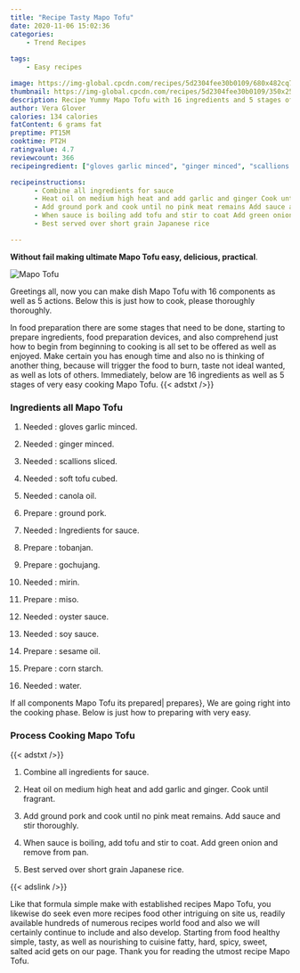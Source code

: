 ```yaml
---
title: "Recipe Tasty Mapo Tofu"
date: 2020-11-06 15:02:36
categories:
    - Trend Recipes
    
tags:
    - Easy recipes

image: https://img-global.cpcdn.com/recipes/5d2304fee30b0109/680x482cq70/mapo-tofu-recipe-main-photo.jpg
thumbnail: https://img-global.cpcdn.com/recipes/5d2304fee30b0109/350x250cq70/mapo-tofu-recipe-main-photo.jpg
description: Recipe Yummy Mapo Tofu with 16 ingredients and 5 stages of easy cooking.
author: Vera Glover
calories: 134 calories
fatContent: 6 grams fat
preptime: PT15M
cooktime: PT2H
ratingvalue: 4.7
reviewcount: 366
recipeingredient: ["gloves garlic minced", "ginger minced", "scallions sliced", "soft tofu cubed", "canola oil", "ground pork", "Ingredients for sauce", "tobanjan", "gochujang", "mirin", "miso", "oyster sauce", "soy sauce", "sesame oil", "corn starch", "water"]

recipeinstructions: 
      - Combine all ingredients for sauce 
      - Heat oil on medium high heat and add garlic and ginger Cook until fragrant 
      - Add ground pork and cook until no pink meat remains Add sauce and stir thoroughly 
      - When sauce is boiling add tofu and stir to coat Add green onion and remove from pan 
      - Best served over short grain Japanese rice

---
```




**Without fail making ultimate Mapo Tofu easy, delicious, practical**. 


![Mapo Tofu](https://img-global.cpcdn.com/recipes/5d2304fee30b0109/680x482cq70/mapo-tofu-recipe-main-photo.jpg "Mapo Tofu")




Greetings all, now you can make dish Mapo Tofu with 16 components as well as 5 actions. Below this is just how to cook, please thoroughly thoroughly.

In food preparation there are some stages that need to be done, starting to prepare ingredients, food preparation devices, and also comprehend just how to begin from beginning to cooking is all set to be offered as well as enjoyed. Make certain you has enough time and also no is thinking of another thing, because will trigger the food to burn, taste not ideal wanted, as well as lots of others. Immediately, below are 16 ingredients as well as 5 stages of very easy cooking Mapo Tofu.
{{< adstxt />}}

### Ingredients all Mapo Tofu


1. Needed  : gloves garlic minced.

1. Needed  : ginger minced.

1. Needed  : scallions sliced.

1. Needed  : soft tofu cubed.

1. Needed  : canola oil.

1. Prepare  : ground pork.

1. Needed  : Ingredients for sauce.

1. Prepare  : tobanjan.

1. Prepare  : gochujang.

1. Needed  : mirin.

1. Prepare  : miso.

1. Needed  : oyster sauce.

1. Needed  : soy sauce.

1. Prepare  : sesame oil.

1. Prepare  : corn starch.

1. Needed  : water.



If all components Mapo Tofu its prepared| prepares}, We are going right into the cooking phase. Below is just how to preparing with very easy.

### Process Cooking Mapo Tofu

{{< adstxt />}}


1. Combine all ingredients for sauce.



1. Heat oil on medium high heat and add garlic and ginger. Cook until fragrant.



1. Add ground pork and cook until no pink meat remains. Add sauce and stir thoroughly.



1. When sauce is boiling, add tofu and stir to coat. Add green onion and remove from pan.



1. Best served over short grain Japanese rice.





{{< adslink />}}

Like that formula simple make with established recipes Mapo Tofu, you likewise do seek even more recipes food other intriguing on site us, readily available hundreds of numerous recipes world food and also we will certainly continue to include and also develop. Starting from food healthy simple, tasty, as well as nourishing to cuisine fatty, hard, spicy, sweet, salted acid gets on our page. Thank you for reading the utmost recipe Mapo Tofu.
